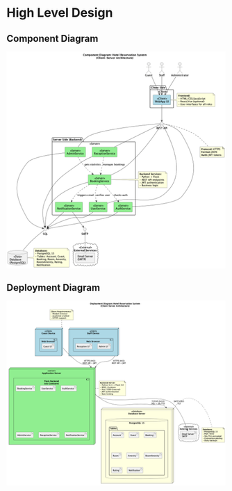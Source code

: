 # High Level Design

## Component Diagram

![Component Diagram](./uml/components.png)

## Deployment Diagram
![Deployment Diagram](./uml/deployment.png)